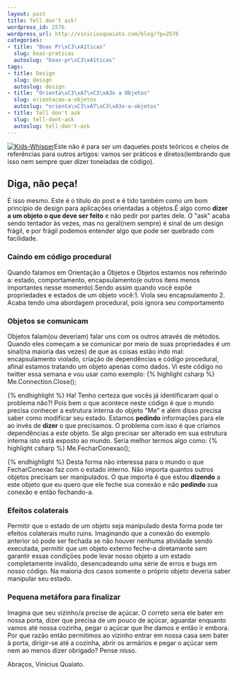 ```yaml
--- 
layout: post
title: Tell don't ask!
wordpress_id: 2576
wordpress_url: http://viniciusquaiato.com/blog/?p=2576
categories: 
- title: "Boas Pr\xC3\xA1ticas"
  slug: boas-praticas
  autoslug: "boas-pr\xC3\xA1ticas"
tags: 
- title: Design
  slug: design
  autoslug: design
- title: "Orienta\xC3\xA7\xC3\xA3o a Objetos"
  slug: orientacao-a-objetos
  autoslug: "orienta\xC3\xA7\xC3\xA3o-a-objetos"
- title: Tell don't ask
  slug: tell-dont-ask
  autoslug: tell-don't-ask
---
```

[![](http://viniciusquaiato.com/images_posts/Kids-Whisper-150x150.jpg "Kids-Whisper")](http://viniciusquaiato.com/images_posts/Kids-Whisper.jpg)Este não é para ser um daqueles posts teóricos e cheios de referências para outros artigos: vamos ser práticos e diretos(lembrando que isso nem sempre quer dizer toneladas de código).

## Diga, não peça!
É isso mesmo. Este é o título do post e é tido também como um bom princípio de design para aplicações orientadas a objetos.É algo como **dizer a um objeto o que deve ser feito** e não pedir por partes dele. O "ask" acaba sendo tentador às vezes, mas no geral(nem sempre) é sinal de um design frágil, e por frágil podemos entender algo que pode ser quebrado com facilidade.

### Caindo em código procedural
Quando falamos em Orientação a Objetos e Objetos estamos nos referindo a: estado, comportamento, encapsulamento(e outros itens menos importantes nesse momento).Sendo assim quando você expõe propriedades e estados de um objeto você:1. Viola seu encapsulamento
2. Acaba tendo uma abordagem procedural, pois ignora seu comportamento


### Objetos se comunicam
Objetos falam(ou deveriam) falar uns com os outros através de métodos. Quando eles começam a se comunicar por meio de suas propriedades é um sinal(na maioria das vezes) de que as coisas estão indo mal: encapsulamento violado, criação de dependências e código procedural, afinal estamos tratando um objeto apenas como dados. Vi este código no twitter essa semana e vou usar como exemplo:
{% highlight csharp %}
Me.Connection.Close();
    
{% endhighlight %}
Ha! Tenho certeza que vocês já identificaram qual o problema não?! Pois bem o que acontece neste código é que o mundo precisa conhecer a estrutura interna do objeto "Me" e além disso precisa saber como modificar seu estado. Estamos **pedindo** informações para ele ao invés de **dizer** o que precisamos. O problema com isso é que criamos dependências a este objeto. Se algo precisar ser alterado em sua estrutura interna isto está exposto ao mundo. Seria melhor termos algo como:
{% highlight csharp %}
Me.FecharConexao();
    
{% endhighlight %}
Desta forma não interessa para o mundo o que FecharConexao faz com o estado interno. Não importa quantos outros objetos precisam ser manipulados. O que importa é que estou **dizendo** a este objeto que eu quero que ele feche sua conexão e não **pedindo** sua conexão e então fechando-a.

### Efeitos colaterais
Permitir que o estado de um objeto seja manipulado desta forma pode ter efeitos colaterais muito ruins. Imaginando que a conexão do exemplo anterior só pode ser fechada se não houver nenhuma atividade sendo executada, permitir que um objeto externo feche-a diretamente sem garantir essas condições pode levar nosso objeto a um estado completamente inválido, desencadeando uma série de erros e bugs em nosso código. Na maioria dos casos somente o próprio objeto deveria saber manipular seu estado.

### Pequena metáfora para finalizar
Imagina que seu vizinho/a precise de açúcar. O correto seria ele bater em nossa porta, dizer que precisa de um pouco de açúcar, aguardar enquanto vamos até nossa cozinha, pegar o açúcar que lhe damos e então ir embora. Por que razão então permitimos ao vizinho entrar em nossa casa sem bater à porta, dirigir-se até a cozinha, abrir os armários e pegar o açúcar sem nem ao menos dizer obrigado? Pense nisso.

Abraços,
Vinicius Quaiato.
